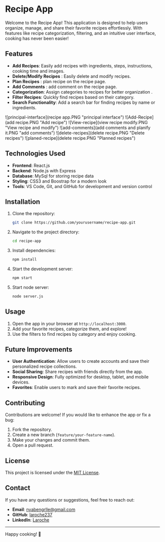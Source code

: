 # Recipe App

Welcome to the Recipe App! This application is designed to help users organize, manage, and share their favorite recipes effortlessly. With features like recipe categorization, filtering, and an intuitive user interface, cooking has never been easier!

## Features

- **Add Recipes**: Easily add recipes with ingredients, steps, instructions, cooking time and images.
- **Delete/Modify Recipes** : Easily delete and modify recipes. 
- **Plan Recipes** : plan recipe on the recipe page. 
- **Add Comments** : add comment on the recipe page. 
- **Categorization**: Assign categories to recipes for better organization .
- **Filter Recipes**: Quickly find recipes based on their category.
- **Search Functionality**: Add a search bar for finding recipes by name or ingredients.

![principal-interface](recipe app.PNG "principal interface")
![Add-Recipe](add recipe.PNG "Add recipe")
![View-recipe](view recipe modify.PNG "View recipe and modify")
![add-comments](add  comments and planify it.PNG "add comments")
![delete-recipes](delete recipe.PNG "Delete recipes")
![planed-recipe](delete recipe.PNG "Planned recipes")

## Technologies Used

- **Frontend**: React.js
- **Backend**: Node.js with Express
- **Database**: MySql for storing recipe data
- **Styling**: CSS3 and Boostrap for a modern look
- **Tools**: VS Code, Git, and GitHub for development and version control

## Installation

1. Clone the repository:
   ```bash
   git clone https://github.com/yourusername/recipe-app.git
   ```
2. Navigate to the project directory:
   ```bash
   cd recipe-app
   ```
3. Install dependencies:
   ```bash
   npm install
   ```
4. Start the development server:
   ```bash
   npm start
   ```
5. Start node server:
   ```bash
   node server.js
   ```

## Usage

1. Open the app in your browser at `http://localhost:3000`.
2. Add your favorite recipes, categorize them, and explore!
3. Use the filters to find recipes by category and enjoy cooking.

## Future Improvements

- **User Authentication**: Allow users to create accounts and save their personalized recipe collections.
- **Social Sharing**: Share recipes with friends directly from the app.
- **Responsive Design**: Fully optimized for desktop, tablet, and mobile devices.
- **Favorites**: Enable users to mark and save their favorite recipes.

## Contributing

Contributions are welcome! If you would like to enhance the app or fix a bug:
1. Fork the repository.
2. Create a new branch (`feature/your-feature-name`).
3. Make your changes and commit them.
4. Open a pull request.

## License

This project is licensed under the [MIT License](LICENSE).

## Contact

If you have any questions or suggestions, feel free to reach out:
- **Email**: nyabengrlle@gmail.com
- **GitHub**: [laroche237](https://github.com/laroche237)
- **LinkedIn**: [Laroche](https://www.linkedin.com/in/rochelle-nyabeng-4658992a8/)

---

Happy cooking! 🍳
